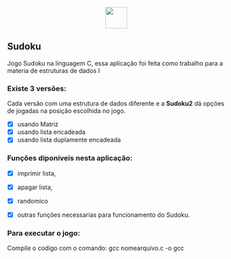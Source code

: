 <p align="center"><img src="https://1.bp.blogspot.com/-01ThfbHBmw4/WlC7rq65opI/AAAAAAAAHgs/5QWw8Vf4k-EPx6L5nfwEfbLnF6OW7D48wCLcBGAs/s1600/linguagem-c.png" width="50"></p>

## Sudoku
Jogo Sudoku na linguagem C, essa aplicação foi feita como trabalho para a materia de estruturas de dados I




### Existe 3 versões:

Cada versão com uma estrutura de dados diferente e a <b>Sudoku2</b> dá opções de jogadas na posição escolhida no jogo.

- [x] usando Matriz
- [x] usando lista encadeada 
- [x] usando lista duplamente encadeada

### Funções diponiveis nesta aplicação:

- [x] imprimir lista,
- [x] apagar lista,
- [x] randomico
- [x] outras funções necessarias para funcionamento do Sudoku.

 


### Para executar o jogo:

 Compile o codigo com o comando:  gcc nomearquivo.c -o gcc

